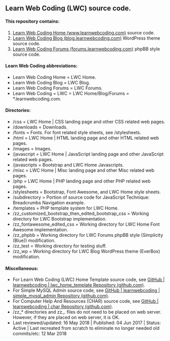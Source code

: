 ## Learn Web Coding (LWC) source code.

#### This repository contains:

1. [Learn Web Coding Home (www.learnwebcoding.com)](http://www.learnwebcoding.com/) source code.
2. [Learn Web Coding Blog (blog.learnwebcoding.com)](http://blog.learnwebcoding.com/) WordPress theme source code.
3. [Learn Web Coding Forums (forums.learnwebcoding.com)](http://forums.learnwebcoding.com/) phpBB style source code.

#### Learn Web Coding abbreviations:

* Learn Web Coding Home = LWC Home.
* Learn Web Coding Blog = LWC Blog.
* Learn Web Coding Forums = LWC Forums.
* Learn Web Coding = LWC = LWC Home/Blog/Forums = *.learnwebcoding.com.

#### Directories:

* /css = LWC Home | CSS landing page and other CSS related web pages.
* /downloads = Downloads.
* /fonts = Fonts. For font related style sheets, see /stylesheets.
* /html = LWC Home | HTML landing page and other HTML related web pages.
* /images = Images.
* /javascript = LWC Home | JavaScript landing page and other JavaScript related web pages.
* /javascripts = Bootstrap and LWC Home Javascripts.
* /misc = LWC Home | Misc landing page and other Misc related web pages.
* /php = LWC Home | PHP landing page and other PHP related web pages.
* /stylesheets = Bootstrap, Font Awesome, and LWC Home style sheets.
* /subdirectory = Portion of source code for JavaScript Technique: Breadcrumbs Navigation example.
* /templates = PHP template system for LWC Home.
* /zz_customized_bootstrap_then_edited_bootstrap_css = Working directory for LWC Bootstrap implementation.
* /zz_fontawesome_edited_css = Working directory for LWC Home Font Awesome implementation.
* /zz_phpbb = Working directory for LWC Forums phpBB style (Simplicity (Blue)) modification.
* /zz_test = Working directory for testing stuff.
* /zz_wp = Working directory for LWC Blog WordPress theme (EverBox) modification.

#### Miscellaneous:

* For Learn Web Coding (LWC) Home Template source code, see [GitHub | learnwebcoding | lwc_home_template Repository (github.com)](https://github.com/learnwebcoding/lwc_home_template).
* For Simple MySQL Admin source code, see [GitHub | learnwebcoding | simple_mysql_admin Repository (github.com)](https://github.com/learnwebcoding/simple_mysql_admin).
* For Computer Help And Resources (CHAR) source code, see [GitHub | learnwebcoding | char Repository (github.com)](https://github.com/learnwebcoding/char).
* /zz_* directories and zz_*.* files do not need to be placed on web server. However, if they are placed on web server, it is OK.
* Last reviewed/updated: 16 May 2018 | Published: 04 Jun 2017 | Status: Active | Last recreated from scratch to eliminate no longer needed old commits/etc: 12 Mar 2018

